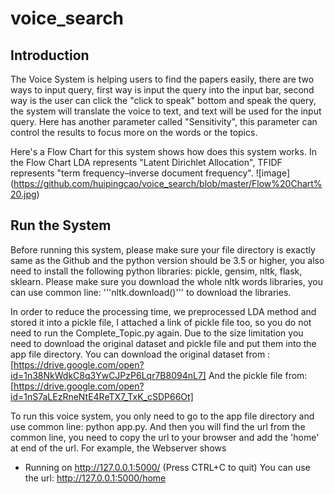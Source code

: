 # voice_search

## Introduction 
The Voice System is helping users to find the papers easily, there are two  ways to input query, first way is input the query into the input bar, second way is the user can click the "click to speak" bottom and speak the query, the system will translate the voice to text, and text will be used for the input query. Here has another parameter called "Sensitivity", this parameter can control the results to focus more on the words or the topics. 

Here's a Flow Chart for this system shows how does this system works. In the Flow Chart LDA represents "Latent Dirichlet Allocation", TFIDF represents "term frequency–inverse document frequency". 
![image]
(https://github.com/huipingcao/voice_search/blob/master/Flow%20Chart%20.jpg)

## Run the System 
Before running this system, please make sure your file directory is exactly same as the Github and the python version should be 3.5 or higher, you also need to install the following python libraries: pickle, gensim, nltk, flask, sklearn. Please make sure you download the whole nltk words libraries, you can use common line: '''nltk.download()''' to download the libraries. 

In order to reduce the processing time, we preprocessed LDA method and stored it into a pickle file, I attached a link of pickle file too, so you do not need to run the Complete_Topic.py again. Due to the size limitation you need to download the original dataset and pickle file and put them into the app file directory. 
You can download the original dataset from : [https://drive.google.com/open?id=1n38NkWdkC8q3YwCJPzP6Lqr7B8094nL7]
And the pickle file from: [https://drive.google.com/open?id=1nS7aLEzRneNtE4ReTX7_TxK_cSDP66Ot]


To run this voice system, you only need to go to the app file directory and use common line: python app.py. And then you will find the url from the common line, you need to copy the url to your browser and add the 'home' at end of the url. For example, the Webserver shows 
* Running on http://127.0.0.1:5000/ (Press CTRL+C to quit)
You can use the url: http://127.0.0.1:5000/home 
